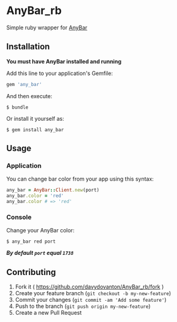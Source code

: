 # AnyBar_rb
Simple ruby wrapper for [AnyBar](https://github.com/tonsky/AnyBar)

## Installation
**You must have AnyBar installed and running**

Add this line to your application's Gemfile:

```ruby
gem 'any_bar'
```

And then execute:

    $ bundle

Or install it yourself as:

    $ gem install any_bar

## Usage
### Application
You can change bar color from your app using this syntax:

``` ruby
any_bar = AnyBar::Client.new(port)
any_bar.color = 'red'
any_bar.color # => 'red'
```

### Console
Change your AnyBar color:
``` 
$ any_bar red port
```

_**By default `port` equal `1738`**_

## Contributing
1. Fork it ( https://github.com/davydovanton/AnyBar_rb/fork )
2. Create your feature branch (`git checkout -b my-new-feature`)
3. Commit your changes (`git commit -am 'Add some feature'`)
4. Push to the branch (`git push origin my-new-feature`)
5. Create a new Pull Request
